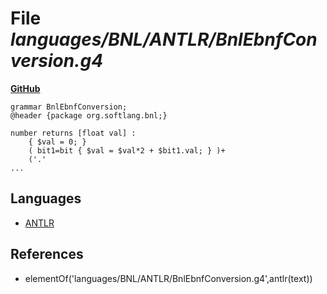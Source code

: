 # File _languages/BNL/ANTLR/BnlEbnfConversion.g4_
**[GitHub](https://github.com/softlang/yas/blob/master/languages/BNL/ANTLR/BnlEbnfConversion.g4)**
```
grammar BnlEbnfConversion;
@header {package org.softlang.bnl;}

number returns [float val] :
 	{ $val = 0; } 
	( bit1=bit { $val = $val*2 + $bit1.val; } )+ 
	('.'
...
```

## Languages
* [ANTLR](../languages/ANTLR.md)

## References
* elementOf('languages/BNL/ANTLR/BnlEbnfConversion.g4',antlr(text))
